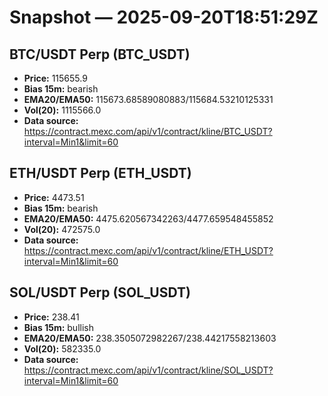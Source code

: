 # Snapshot — 2025-09-20T18:51:29Z

## BTC/USDT Perp (BTC_USDT)
- **Price:** 115655.9
- **Bias 15m:** bearish
- **EMA20/EMA50:** 115673.68589080883/115684.53210125331
- **Vol(20):** 1115566.0
- **Data source:** https://contract.mexc.com/api/v1/contract/kline/BTC_USDT?interval=Min1&limit=60

## ETH/USDT Perp (ETH_USDT)
- **Price:** 4473.51
- **Bias 15m:** bearish
- **EMA20/EMA50:** 4475.620567342263/4477.659548455852
- **Vol(20):** 472575.0
- **Data source:** https://contract.mexc.com/api/v1/contract/kline/ETH_USDT?interval=Min1&limit=60

## SOL/USDT Perp (SOL_USDT)
- **Price:** 238.41
- **Bias 15m:** bullish
- **EMA20/EMA50:** 238.3505072982267/238.44217558213603
- **Vol(20):** 582335.0
- **Data source:** https://contract.mexc.com/api/v1/contract/kline/SOL_USDT?interval=Min1&limit=60
